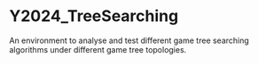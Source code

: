 # Y2024_TreeSearching
An environment to analyse and test different game tree searching algorithms under different game tree topologies.

